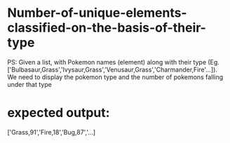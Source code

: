 # Number-of-unique-elements-classified-on-the-basis-of-their-type
PS: Given a list, with Pokemon names (element) along with their type (Eg. ['Bulbasaur,Grass','Ivysaur,Grass','Venusaur,Grass','Charmander,Fire'...]).
We need to display the pokemon type and the number of pokemons falling under that type
# expected output:
['Grass,91','Fire,18','Bug,87','...]
